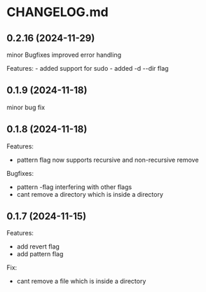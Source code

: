 # CHANGELOG.md

## 0.2.16 (2024-11-29)

minor Bugfixes
improved error handling

Features:
    - added support for sudo
    - added -d --dir flag

## 0.1.9 (2024-11-18)

minor bug fix

## 0.1.8 (2024-11-18)

Features:
  
  - pattern flag now supports recursive and non-recursive remove

Bugfixes:

  - pattern -flag interfering with other flags
  - cant remove a directory which is inside a directory

## 0.1.7 (2024-11-15)

Features:

  - add revert flag
  - add pattern flag

Fix:

  - cant remove a file which is inside a directory
